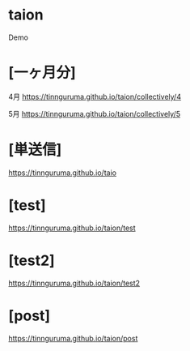 # taion
Demo

# [一ヶ月分]
4月
https://tinnguruma.github.io/taion/collectively/4

5月
https://tinnguruma.github.io/taion/collectively/5

# [単送信]
https://tinnguruma.github.io/taio

# [test]
https://tinnguruma.github.io/taion/test

# [test2]
https://tinnguruma.github.io/taion/test2


# [post]
https://tinnguruma.github.io/taion/post
